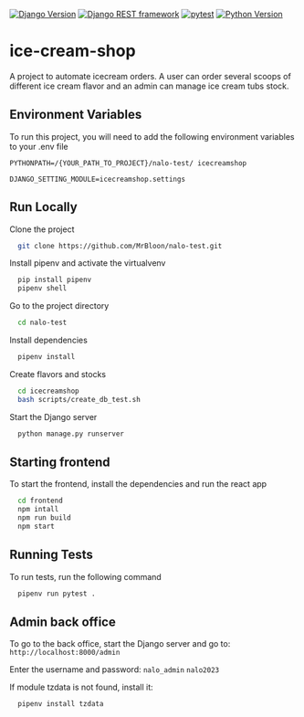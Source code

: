 [![Django Version](https://img.shields.io/badge/django-4.2-green.svg)](https://docs.djangoproject.com/en/3.2/)
[![Django REST framework](https://img.shields.io/badge/django--rest--framework-3.14-green.svg)](https://www.django-rest-framework.org/)
[![pytest](https://img.shields.io/badge/pytest-7.3.1-green.svg)](https://docs.pytest.org/en/stable/)
[![Python Version](https://img.shields.io/badge/python-3.9.7-blue.svg)](https://www.python.org/downloads/release/python-390/)


# ice-cream-shop

A project to automate icecream orders. A user can order several scoops of different ice cream flavor and an admin can manage ice cream tubs stock.

## Environment Variables

To run this project, you will need to add the following environment variables to your .env file

`PYTHONPATH=/{YOUR_PATH_TO_PROJECT}/nalo-test/
icecreamshop`

`DJANGO_SETTING_MODULE=icecreamshop.settings`



## Run Locally

Clone the project

```bash
  git clone https://github.com/MrBloon/nalo-test.git
```

Install pipenv and activate the virtualvenv

```bash
  pip install pipenv
  pipenv shell
```

Go to the project directory

```bash
  cd nalo-test
```

Install dependencies

```bash
  pipenv install
```

Create flavors and stocks

```bash
  cd icecreamshop
  bash scripts/create_db_test.sh
```


Start the Django server

```bash
  python manage.py runserver
```

## Starting frontend

To start the frontend, install the dependencies and run the react app

```bash
  cd frontend
  npm intall
  npm run build
  npm start
```


## Running Tests

To run tests, run the following command

```bash
  pipenv run pytest .
```

## Admin back office

To go to the back office, start the Django server and go to:
`http://localhost:8000/admin`

Enter the username and password:
`nalo_admin`
`nalo2023`

If module tzdata is not found, install it:
```bash
  pipenv install tzdata
```
